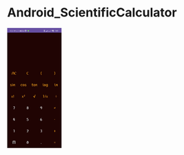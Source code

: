 # Android_ScientificCalculator

<img src="https://github.com/rasel3413/Android_ScientificCalculator/blob/main/Scintific_Calc.jpeg" alt="Calculator Screenshot" width="25%" height="50%">
